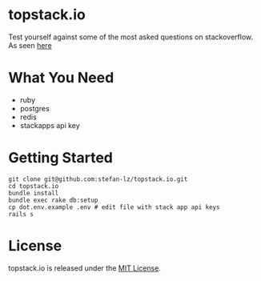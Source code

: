 topstack.io
===========
Test yourself against some of the most asked questions on stackoverflow. As seen [here](http://topstack.io)

What You Need
=============
- ruby
- postgres
- redis
- stackapps api key

Getting Started
===============
    git clone git@github.com:stefan-lz/topstack.io.git
    cd topstack.io
    bundle install
    bundle exec rake db:setup
    cp dot.env.example .env # edit file with stack app api keys
    rails s

License
=======
topstack.io is released under the [MIT License](http://www.opensource.org/licenses/MIT).
